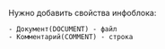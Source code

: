 Нужно добавить свойства инфоблока:

    - Документ(DOCUMENT) - файл
    - Комментарий(COMMENT) - строка
